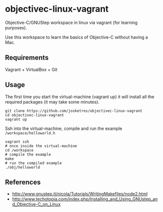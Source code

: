 objectivec-linux-vagrant
============
Objective-C/GNUStep workspace in linux via vagrant (for learning purposes).

Use this workspace to learn the basics of Objective-C without having a Mac.

Requirements
------------
Vagrant + VirtualBox + Git

Usage
------------

The first time you start the virtual-machine (vagrant up) it will install all the required packages (it may take some minutes).

    git clone https://github.com/josketres/objectivec-linux-vagrant
    cd objectivec-linux-vagrant
    vagrant up

Ssh into the virtual-machine, compile and run the example `/workspace/helloworld.h`

    vagrant ssh
    # once inside the virtual-machine
    cd /workspace
    # compile the example
    make
    # run the compiled example
    ./obj/helloworld

References
------------
* http://www.gnustep.it/nicola/Tutorials/WritingMakefiles/node2.html
* http://www.techotopia.com/index.php/Installing_and_Using_GNUstep_and_Objective-C_on_Linux

